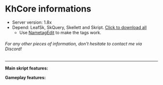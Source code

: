 # KhCore informations
- Server version: 1.8x
- Depend: LeafSk, SkQuery, Skellett and Skript. [Click to download all](https://www.mediafire.com/file/ce4whcj2w5s9eqh/dependencies.zip/file)
  - Use [NametagEdit](https://www.spigotmc.org/resources/nametagedit.3836/) to make the tags work.
###### For any other pieces of information, don't hesitate to contact me via Discord!
<hr>

**Main skript features:**

**Gameplay features:**

